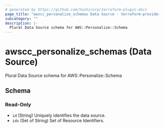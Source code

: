 ```yaml
---
# generated by https://github.com/hashicorp/terraform-plugin-docs
page_title: "awscc_personalize_schemas Data Source - terraform-provider-awscc"
subcategory: ""
description: |-
  Plural Data Source schema for AWS::Personalize::Schema
---
```


# awscc_personalize_schemas (Data Source)

Plural Data Source schema for AWS::Personalize::Schema



<!-- schema generated by tfplugindocs -->
## Schema

### Read-Only

- `id` (String) Uniquely identifies the data source.
- `ids` (Set of String) Set of Resource Identifiers.
